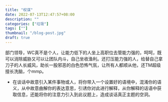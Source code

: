 ```yaml
---
title: "权谋"
date: 2022-07-13T12:47:57+08:00
description: ""
categories: ["垃圾"]
tags: [""]
thumbnail: "/blog-post.jpg"
draft: true
---
```


部门领导，WC真不是个人，让能力低下的人坐上高职位去管能力强的，呵呵，既可以消除威胁又可以让团队内斗，自己坐收渔利。还打压能力强的人，给替自己拿刀子的人长威风，助长一股邪恶的白色恐怖气氛，让所有人都顺从他，还TM超级擅长洗脑，个mmp。

- 在谈话中故意引入某件事物或人，将你带入一个设置好的语境中，混淆你的语义，从中故意曲解你的表达意思，引诱你对此进行解释，从你解释的话语中获取信息，还能将你的注意力引入到此议题上，造成谈话真正主题的空洞。
